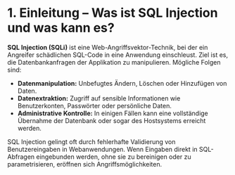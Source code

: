 # 1. Einleitung – Was ist SQL Injection und was kann es?

**SQL Injection (SQLi)** ist eine Web-Angriffsvektor-Technik, bei der ein Angreifer schädlichen SQL-Code in eine Anwendung einschleust. Ziel ist es, die Datenbankanfragen der Applikation zu manipulieren. Mögliche Folgen sind:

* **Datenmanipulation:** Unbefugtes Ändern, Löschen oder Hinzufügen von Daten.
* **Datenextraktion:** Zugriff auf sensible Informationen wie Benutzerkonten, Passwörter oder persönliche Daten.
* **Administrative Kontrolle:** In einigen Fällen kann eine vollständige Übernahme der Datenbank oder sogar des Hostsystems erreicht werden.

SQL Injection gelingt oft durch fehlerhafte Validierung von Benutzereingaben in Webanwendungen. Wenn Eingaben direkt in SQL-Abfragen eingebunden werden, ohne sie zu bereinigen oder zu parametrisieren, eröffnen sich Angriffsmöglichkeiten.
